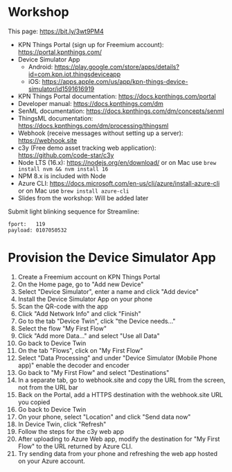 # Workshop

This page: https://bit.ly/3wt9PM4

- KPN Things Portal (sign up for Freemium account): https://portal.kpnthings.com/
- Device Simulator App
    - Android: https://play.google.com/store/apps/details?id=com.kpn.iot.thingsdeviceapp
    - iOS: https://apps.apple.com/us/app/kpn-things-device-simulator/id1591616919
- KPN Things Portal documentation: https://docs.kpnthings.com/portal
- Developer manual: https://docs.kpnthings.com/dm
- SenML documentation: https://docs.kpnthings.com/dm/concepts/senml
- ThingsML documentation: https://docs.kpnthings.com/dm/processing/thingsml
- Webhook (receive messages without setting up a server): https://webhook.site
- c3y (Free demo asset tracking web application): https://github.com/code-star/c3y
- Node LTS (16.x): https://nodejs.org/en/download/ or on Mac use `brew install nvm && nvm install 16`
- NPM 8.x is included with Node
- Azure CLI: https://docs.microsoft.com/en-us/cli/azure/install-azure-cli or on Mac use `brew install azure-cli`
- Slides from the workshop: Will be added later

Submit light blinking sequence for Streamline:

```
fport:   119
payload: 0107050532
```

# Provision the Device Simulator App

1. Create a Freemium account on KPN Things Portal
2. On the Home page, go to "Add new Device"
3. Select "Device Simulator", enter a name and click "Add device"
4. Install the Device Simulator App on your phone
5. Scan the QR-code with the app
6. Click "Add Network Info" and click "Finish"
7. Go to the tab "Device Twin", click "the Device needs..."
8. Select the flow "My First Flow"
9. Click "Add more Data..." and select "Use all Data"
10. Go back to Device Twin
11. On the tab "Flows", click on "My First Flow"
12. Select "Data Processing" and under "Device Simulator (Mobile Phone app)" enable the decoder and encoder
13. Go back to "My First Flow" and select "Destinations"
14. In a separate tab, go to webhook.site and copy the URL from the screen, not from the URL bar
15. Back on the Portal, add a HTTPS destination with the webhook.site URL you copied
16. Go back to Device Twin
17. On your phone, select "Location" and click "Send data now"
18. In Device Twin, click "Refresh"
19. Follow the steps for the c3y web app
20. After uploading to Azure Web app, modify the destination for "My First Flow" to the URL returned by Azure CLI.
21. Try sending data from your phone and refreshing the web app hosted on your Azure account.
